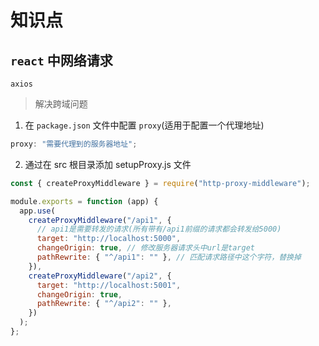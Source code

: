 # 知识点

## `react` 中网络请求

`axios`

> 解决跨域问题

1. 在 `package.json` 文件中配置 `proxy`(适用于配置一个代理地址)

```js
proxy: "需要代理到的服务器地址";
```

2. 通过在 src 根目录添加 setupProxy.js 文件

```js
const { createProxyMiddleware } = require("http-proxy-middleware");

module.exports = function (app) {
  app.use(
    createProxyMiddleware("/api1", {
      // api1是需要转发的请求(所有带有/api1前缀的请求都会转发给5000)
      target: "http://localhost:5000",
      changeOrigin: true, // 修改服务器请求头中url是target
      pathRewrite: { "^/api1": "" }, // 匹配请求路径中这个字符，替换掉
    }),
    createProxyMiddleware("/api2", {
      target: "http://localhost:5001",
      changeOrigin: true,
      pathRewrite: { "^/api2": "" },
    })
  );
};
```
